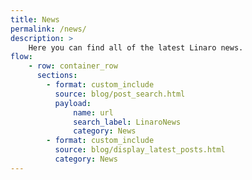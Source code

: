 ```yaml
---
title: News
permalink: /news/
description: >
    Here you can find all of the latest Linaro news.
flow:
    - row: container_row
      sections:
        - format: custom_include
          source: blog/post_search.html
          payload:
              name: url
              search_label: LinaroNews
              category: News
        - format: custom_include
          source: blog/display_latest_posts.html
          category: News
---
```

